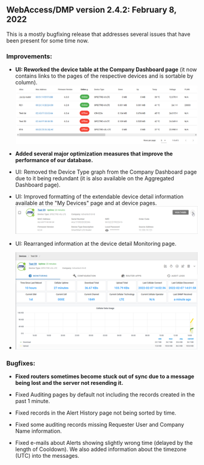 ## WebAccess/DMP version 2.4.2: February 8, 2022

This is a mostly bugfixing release that addresses several issues that have been present for some time now. 

### Improvements:

* **UI: Reworked the device table at the Company Dashboard page** (it now contains links to the pages of the respective devices and is sortable by column).
![devices table](/images/release-notes/2.4.2_devices_table.png "devices table")

* **Added several major optimization measures that improve the performance of our database.**

* UI: Removed the Device Type graph from the Company Dashboard page due to it being redundant (it is also available on the Aggregated Dashboard page).

* UI: Improved formatting of the extendable device detail information available at the "My Devices" page and at device pages.
![device detail](/images/release-notes/2.4.2_device_detail.png "devices detail")

* UI: Rearranged information at the device detail Monitoring page.
* ![device monitoring](/images/release-notes/2.4.2_device_monitoring.png "devices monitoring")


### Bugfixes:

* **Fixed routers sometimes become stuck out of sync due to a message being lost and the server not resending it.**

* Fixed Auditing pages by default not including the records created in the past 1 minute.

* Fixed records in the Alert History page not being sorted by time.

* Fixed some auditing records missing Requester User and Company Name information.

* Fixed e-mails about Alerts showing slightly wrong time (delayed by the length of Cooldown). We also added information about the timezone (UTC) into the messages.

